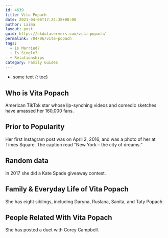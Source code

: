 ```yaml
---
id: 4639
title: Vita Popach
date: 2021-04-06T17:24:38+00:00
author: Laima
layout: post
guid: https://ukdataservers.com/vita-popach/
permalink: /04/06/vita-popach
tags:
  - Is Married?
  - Is Single?
  - Relationships
category: Family Guides
---
```


* some text
{: toc}


## Who is Vita Popach
                  
                  
                  
American TikTok star whose lip-synching videos and comedic sketches have amassed her 160,000 fans. 
                  
              
            
              
            
                
                
                
## Prior to Popularity
                  
                  
                  
Her first Instagram post was on April 2, 2016, and was a photo of her at Times Square. The caption read &#8220;New York &#8211; the city of dreams.&#8221;
                  
              
            
              
            
                
                
                
## Random data
                  
                  
                  
In 2017 she did a Kate Spade giveaway contest. 
                  
              
            
              
            
                
                
                
## Family & Everyday Life of Vita Popach
                  
                  
                  
She has eight siblings, including Daryna, Ruslana, Sanita, and Taty Popach. 
                  
              
            
              
            
                
                
                
## People Related With Vita Popach
                  
                  
                  
She has posted a duet with Corey Campbell. 
                  
              
            
              
            
                
              
            
              
              
            
            
              
            
          
          
          